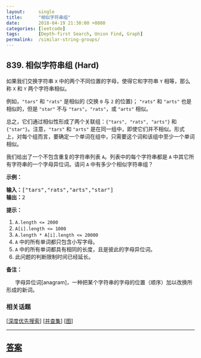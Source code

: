 ```yaml
---
layout:     single
title:      "相似字符串组"
date:       2018-04-19 21:30:00 +0800
categories: [leetcode]
tags:       [Depth-first Search, Union Find, Graph]
permalink:  /similar-string-groups/
---
```


## 839. 相似字符串组 (Hard)

<p>如果我们交换字符串&nbsp;<code>X</code> 中的两个不同位置的字母，使得它和字符串&nbsp;<code>Y</code> 相等，那么称 <code>X</code> 和 <code>Y</code> 两个字符串相似。</p>

<p>例如，<code>&quot;tars&quot;</code> 和 <code>&quot;rats&quot;</code> 是相似的 (交换 <code>0</code> 与 <code>2</code> 的位置)；&nbsp;<code>&quot;rats&quot;</code> 和 <code>&quot;arts&quot;</code> 也是相似的，但是 <code>&quot;star&quot;</code> 不与 <code>&quot;tars&quot;</code>，<code>&quot;rats&quot;</code>，或 <code>&quot;arts&quot;</code> 相似。</p>

<p>总之，它们通过相似性形成了两个关联组：<code>{&quot;tars&quot;, &quot;rats&quot;, &quot;arts&quot;}</code> 和 <code>{&quot;star&quot;}</code>。注意，<code>&quot;tars&quot;</code> 和 <code>&quot;arts&quot;</code> 是在同一组中，即使它们并不相似。形式上，对每个组而言，要确定一个单词在组中，只需要这个词和该组中至少一个单词相似。</p>

<p>我们给出了一个不包含重复的字符串列表 <code>A</code>。列表中的每个字符串都是 <code>A</code> 中其它所有字符串的一个字母异位词。请问 <code>A</code> 中有多少个相似字符串组？</p>

<p><strong>示例：</strong></p>

<pre><strong>输入：</strong>[&quot;tars&quot;,&quot;rats&quot;,&quot;arts&quot;,&quot;star&quot;]
<strong>输出：</strong>2</pre>

<p><strong>提示：</strong></p>

<ol>
	<li><code>A.length &lt;= 2000</code></li>
	<li><code>A[i].length &lt;= 1000</code></li>
	<li><code>A.length * A[i].length &lt;= 20000</code></li>
	<li><code>A</code> 中的所有单词都只包含小写字母。</li>
	<li><code>A</code> 中的所有单词都具有相同的长度，且是彼此的字母异位词。</li>
	<li>此问题的判断限制时间已经延长。</li>
</ol>

<p><strong>备注：</strong></p>

<p>&nbsp;&nbsp;&nbsp;&nbsp;&nbsp; 字母异位词[anagram]，一种把某个字符串的字母的位置（顺序）加以改换所形成的新词。</p>

### 相关话题
  [[深度优先搜索](https://github.com/openset/leetcode/tree/master/tag/depth-first-search/README.md)]
  [[并查集](https://github.com/openset/leetcode/tree/master/tag/union-find/README.md)]
  [[图](https://github.com/openset/leetcode/tree/master/tag/graph/README.md)]

---

## [答案](https://github.com/openset/leetcode/tree/master/problems/similar-string-groups)
